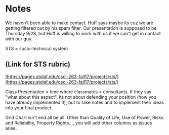 # Notes
We haven't been able to make contact. Huff says maybe its cuz we are getting filtered out by his spam filter. Our presentation is supposed to be Thursday 9/28, but Huff is willing to work with us if we can't get in contact with our guy.

STS = socio-technical system

## (Link for STS rubric)
[https://pages.stolaf.edu/csci-263-fall17/projects/sts/](https://pages.stolaf.edu/csci-263-fall17/projects/sts/)

Class Presentation = time where classmates = consultants. If they say "what about this aspect", its not about defending your position (how you have already implemented it), but to take notes and to implement their ideas into your final product.

Grid Chart isn't end all be all. Other than Quality of Life, Use of Power, Risks and Reliability, Property Rights..., you will add other columns as issues arise.
